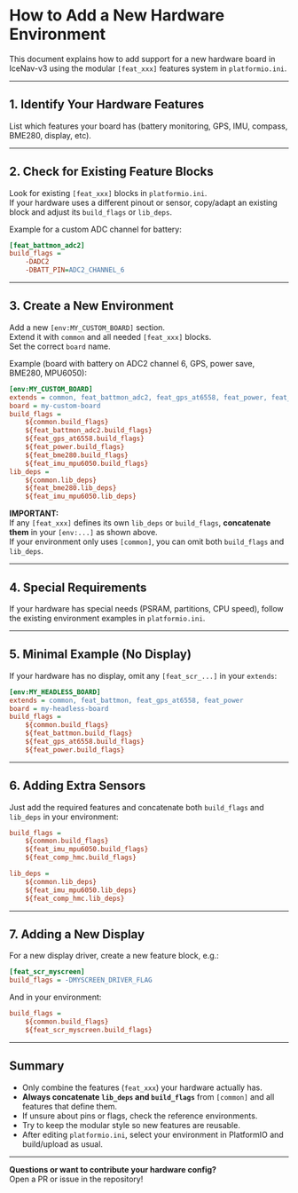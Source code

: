 # How to Add a New Hardware Environment

This document explains how to add support for a new hardware board in IceNav-v3 using the modular `[feat_xxx]` features system in `platformio.ini`.

---

## 1. Identify Your Hardware Features

List which features your board has (battery monitoring, GPS, IMU, compass, BME280, display, etc).

---

## 2. Check for Existing Feature Blocks

Look for existing `[feat_xxx]` blocks in `platformio.ini`.  
If your hardware uses a different pinout or sensor, copy/adapt an existing block and adjust its `build_flags` or `lib_deps`.

Example for a custom ADC channel for battery:
```ini
[feat_battmon_adc2]
build_flags =
    -DADC2
    -DBATT_PIN=ADC2_CHANNEL_6
```

---

## 3. Create a New Environment

Add a new `[env:MY_CUSTOM_BOARD]` section.  
Extend it with `common` and all needed `[feat_xxx]` blocks.  
Set the correct `board` name.

Example (board with battery on ADC2 channel 6, GPS, power save, BME280, MPU6050):

```ini
[env:MY_CUSTOM_BOARD]
extends = common, feat_battmon_adc2, feat_gps_at6558, feat_power, feat_bme280, feat_imu_mpu6050
board = my-custom-board
build_flags =
    ${common.build_flags}
    ${feat_battmon_adc2.build_flags}
    ${feat_gps_at6558.build_flags}
    ${feat_power.build_flags}
    ${feat_bme280.build_flags}
    ${feat_imu_mpu6050.build_flags}
lib_deps =
    ${common.lib_deps}
    ${feat_bme280.lib_deps}
    ${feat_imu_mpu6050.lib_deps}
```

**IMPORTANT:**  
If any `[feat_xxx]` defines its own `lib_deps` or `build_flags`, **concatenate them** in your `[env:...]` as shown above.  
If your environment only uses `[common]`, you can omit both `build_flags` and `lib_deps`.

---

## 4. Special Requirements

If your hardware has special needs (PSRAM, partitions, CPU speed), follow the existing environment examples in `platformio.ini`.

---

## 5. Minimal Example (No Display)

If your hardware has no display, omit any `[feat_scr_...]` in your `extends`:

```ini
[env:MY_HEADLESS_BOARD]
extends = common, feat_battmon, feat_gps_at6558, feat_power
board = my-headless-board
build_flags =
    ${common.build_flags}
    ${feat_battmon.build_flags}
    ${feat_gps_at6558.build_flags}
    ${feat_power.build_flags}
```

---

## 6. Adding Extra Sensors

Just add the required features and concatenate both `build_flags` and `lib_deps` in your environment:

```ini
build_flags =
    ${common.build_flags}
    ${feat_imu_mpu6050.build_flags}
    ${feat_comp_hmc.build_flags}

lib_deps =
    ${common.lib_deps}
    ${feat_imu_mpu6050.lib_deps}
    ${feat_comp_hmc.lib_deps}
```

---

## 7. Adding a New Display

For a new display driver, create a new feature block, e.g.:

```ini
[feat_scr_myscreen]
build_flags = -DMYSCREEN_DRIVER_FLAG
```

And in your environment:

```ini
build_flags =
    ${common.build_flags}
    ${feat_scr_myscreen.build_flags}
```

---

## Summary

- Only combine the features (`feat_xxx`) your hardware actually has.
- **Always concatenate `lib_deps` and `build_flags`** from `[common]` and all features that define them.
- If unsure about pins or flags, check the reference environments.
- Try to keep the modular style so new features are reusable.
- After editing `platformio.ini`, select your environment in PlatformIO and build/upload as usual.

---

**Questions or want to contribute your hardware config?**  
Open a PR or issue in the repository!
